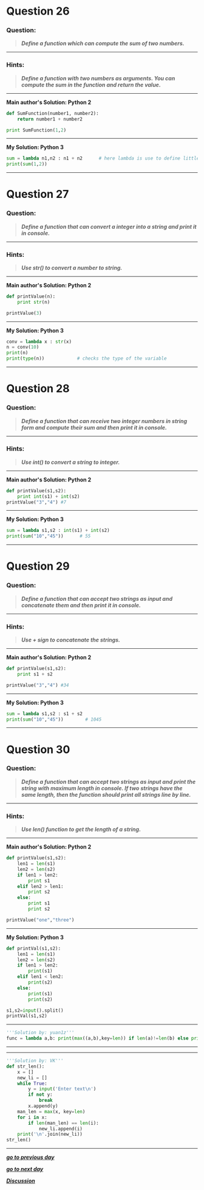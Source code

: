 # Question 26

### **Question:**

> **_Define a function which can compute the sum of two numbers._**

---

### Hints:

> **_Define a function with two numbers as arguments. You can compute the sum in the function and return the value._**

---

**Main author's Solution: Python 2**

```python
def SumFunction(number1, number2):
	return number1 + number2

print SumFunction(1,2)
```

---

**My Solution: Python 3**

```python
sum = lambda n1,n2 : n1 + n2      # here lambda is use to define little function as sum
print(sum(1,2))
```

---

# Question 27

### **Question:**

> **_Define a function that can convert a integer into a string and print it in console._**

---

### Hints:

> **_Use str() to convert a number to string._**

---

**Main author's Solution: Python 2**

```python
def printValue(n):
	print str(n)

printValue(3)
```

---

**My Solution: Python 3**

```python
conv = lambda x : str(x)
n = conv(10)
print(n)
print(type(n))            # checks the type of the variable
```

---

# Question 28

### **Question:**

> **_Define a function that can receive two integer numbers in string form and compute their sum and then print it in console._**

---

### Hints:

> **_Use int() to convert a string to integer._**

---

**Main author's Solution: Python 2**

```python
def printValue(s1,s2):
	print int(s1) + int(s2)
printValue("3","4") #7
```

---

**My Solution: Python 3**

```python
sum = lambda s1,s2 : int(s1) + int(s2)
print(sum("10","45"))      # 55
```

---

# Question 29

### **Question:**

> **_Define a function that can accept two strings as input and concatenate them and then print it in console._**

---

### Hints:

> **_Use + sign to concatenate the strings._**

---

**Main author's Solution: Python 2**

```python
def printValue(s1,s2):
	print s1 + s2

printValue("3","4") #34
```

---

**My Solution: Python 3**

```python
sum = lambda s1,s2 : s1 + s2
print(sum("10","45"))        # 1045
```

---

# Question 30

### **Question:**

> **_Define a function that can accept two strings as input and print the string with maximum length in console. If two strings have the same length, then the function should print all strings line by line._**

---

### Hints:

> **_Use len() function to get the length of a string._**

---

**Main author's Solution: Python 2**

```python
def printValue(s1,s2):
	len1 = len(s1)
	len2 = len(s2)
	if len1 > len2:
		print s1
	elif len2 > len1:
		print s2
	else:
		print s1
		print s2

printValue("one","three")

```

---

**My Solution: Python 3**

```python
def printVal(s1,s2):
    len1 = len(s1)
    len2 = len(s2)
    if len1 > len2:
        print(s1)
    elif len1 < len2:
        print(s2)
    else:
        print(s1)
        print(s2)

s1,s2=input().split()
printVal(s1,s2)
```

---

```python
'''Solution by: yuan1z'''
func = lambda a,b: print(max((a,b),key=len)) if len(a)!=len(b) else print(a+'\n'+b)
```

---
---

```python
'''Solution by: VK'''
def str_len():
    x = []
    new_li = []
    while True:
        y = input('Enter text\n')
        if not y:
            break
        x.append(y)
    man_len = max(x, key=len)
    for i in x:
        if len(man_len) == len(i):
            new_li.append(i)
    print('\n'.join(new_li))
str_len()
```

---

[**_go to previous day_**](https://github.com/darkprinx/100-plus-Python-programming-exercises-extended/blob/master/Status/Day%208.md "Day 9")

[**_go to next day_**](https://github.com/darkprinx/100-plus-Python-programming-exercises-extended/blob/master/Status/Day_10.md "Day 10")

[**_Discussion_**](https://github.com/darkprinx/100-plus-Python-programming-exercises-extended/issues/3)
